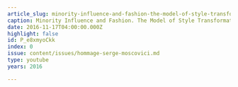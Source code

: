 ```yaml
---
article_slug: minority-influence-and-fashion-the-model-of-style-transformation
caption: Minority Influence and Fashion. The Model of Style Transformation
date: 2016-11-17T04:00:00.000Z
highlight: false
id: P_e8xmyoCkk
index: 0
issue: content/issues/hommage-serge-moscovici.md
type: youtube
years: 2016

---
```

